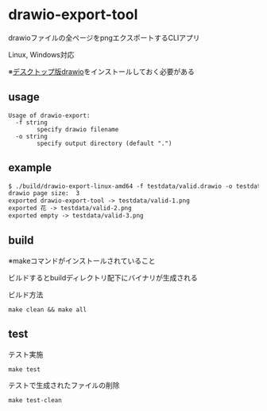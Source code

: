 # drawio-export-tool
drawioファイルの全ページをpngエクスポートするCLIアプリ

Linux, Windows対応

※[デスクトップ版drawio](https://github.com/jgraph/drawio-desktop)をインストールしておく必要がある

## usage
```
Usage of drawio-export:
  -f string
        specify drawio filename
  -o string
        specify output directory (default ".")
```

## example

```txt
$ ./build/drawio-export-linux-amd64 -f testdata/valid.drawio -o testdata/
drawio page size:  3
exported drawio-export-tool -> testdata/valid-1.png
exported 花 -> testdata/valid-2.png
exported empty -> testdata/valid-3.png
```

## build
※makeコマンドがインストールされていること

ビルドするとbuildディレクトリ配下にバイナリが生成される

ビルド方法
```
make clean && make all
```

## test
テスト実施
```
make test
```

テストで生成されたファイルの削除
```
make test-clean
```
